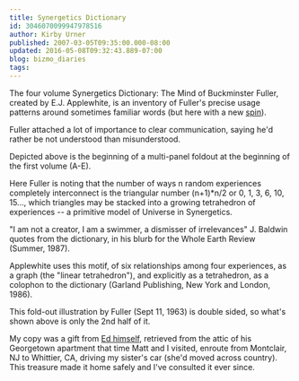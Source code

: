 ```yaml
---
title: Synergetics Dictionary
id: 3046070099947978516
author: Kirby Urner
published: 2007-03-05T09:35:00.000-08:00
updated: 2016-05-08T09:32:43.889-07:00
blog: bizmo_diaries
tags: 
---
```


[](https://blogger.googleusercontent.com/img/b/R29vZ2xl/AVvXsEhNisIBNFA7hIWsseQZvd020I0dLpmJ-QxmqsEo74attA6IibW3u48oUBkwCDF-laZVkWa6uqJK_kNZZCpGHie1-G8SoQvbSHIQVpncBDfJQLVocCMdli42ujsgOUZhu87yrCbr/s1600-h/syndict0.jpg) The four volume Synergetics Dictionary: The Mind of Buckminster Fuller, created by E.J. Applewhite, is an inventory of Fuller's precise usage patterns around sometimes familiar words (but here with a new [spin](http://mybizmo.blogspot.com/2006/08/name-collisions.html)).

Fuller attached a lot of importance to clear communication, saying he'd rather be not understood than misunderstood.

[](https://blogger.googleusercontent.com/img/b/R29vZ2xl/AVvXsEjW0nbpuHdC_XsKu2W9iC-FFPUqdpZXqqn11dH1yOC0ZplqsRujzuMQdwW8OmB25sp6vetmtbrJv1NFqcZES5zLvFNhnRgW-eZOIODJWasVZDCeYEeO_tgWY1AR-QYjL_Ru2O_7/s1600-h/syndict3.jpg)Depicted above is the beginning of a multi-panel foldout at the beginning of the first volume (A-E). 

Here Fuller is noting that the number of ways n random experiences completely interconnect is the triangular number (n+1)*n/2 or 0, 1, 3, 6, 10, 15..., which triangles may be stacked into a growing tetrahedron of experiences -- a primitive model of Universe in Synergetics.

"I am not a creator, I am a swimmer, a dismisser of irrelevances" J. Baldwin quotes from the dictionary, in his blurb for the Whole Earth Review (Summer, 1987).

[](https://blogger.googleusercontent.com/img/b/R29vZ2xl/AVvXsEjIa538Ml5A2TdR4eyPZ3Z4DQraNI-lw3By-6F0hJtiftnwJG0AUKxSdTBrYzrqw2-LNgeLNcxkB1Zh5ZNYYXwWyZqEy1xpOAF049MQFGJAmY2so0svw0SrimJaK1QaXmF2vyOE/s1600-h/syndict2.jpg) Applewhite uses this motif, of six relationships among four experiences, as a graph (the "linear tetrahedron"), and explicitly as a tetrahedron, as a colophon to the dictionary (Garland Publishing, New York and London, 1986).

[](https://blogger.googleusercontent.com/img/b/R29vZ2xl/AVvXsEhrXRp2i2J7DbwVH0roWMnMyB6KhVqxd-lWKI6PDI-XUaX3edLymmo_3rr1PgbN3yad_HLCV0e-Px0EudD8Q_SMSMiElM4n0cA4D0eS1T2D84R2WuoVhIngiCFlN9cwOVP8pqwA/s1600-h/syndict1.jpg)This fold-out illustration by Fuller (Sept 11, 1963) is double sided, so what's shown above is only the 2nd half of it.

My copy was a gift from [Ed himself](http://mybizmo.blogspot.com/2005/02/ayatollah-of-tetrahedron.html), retrieved from the attic of his Georgetown apartment that time Matt and I visited, enroute from Montclair, NJ to Whittier, CA, driving my sister's car (she'd moved across country). This treasure made it home safely and I've consulted it ever since.